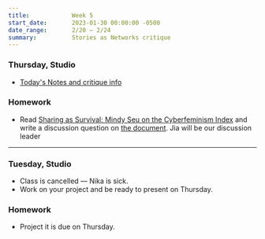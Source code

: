 ```yaml
---
title:            Week 5
start_date:       2023-01-30 00:00:00 -0500
date_range:       2/20 – 2/24
summary:          Stories as Networks critique
---
```


### Thursday, Studio

- [Today's Notes and critique info](https://paper.dropbox.com/doc/Parsons-Core-Interaction-S23-Week-5-Class-2-Stories-as-Networks-Critique--BzOI~~L2EpxLdwe4QM7pJTxaAQ-2glVJULCkMG86soshV3d8)

### Homework
- Read [Sharing as Survival: Mindy Seu on the Cyberfeminism Index](https://walkerart.org/magazine/sharing-as-survival-mindy-seu-cyberfeminism-index) and write a discussion question on [the document](https://paper.dropbox.com/doc/Parsons-Core-Interaction-S23-Reading-Reflections--BxHeyWrniW2rJzD4_C7pN4teAQ-xcAaUIV4Syfp3zmAR7IMi). Jia will be our discussion leader

---

### Tuesday, Studio

- Class is cancelled — Nika is sick.
- Work on your project and be ready to present on Thursday.

### Homework
- Project it is due on Thursday.

